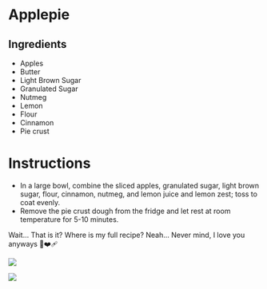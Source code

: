 
# Applepie
## Ingredients
* Apples
* Butter
* Light Brown Sugar
* Granulated Sugar
* Nutmeg
* Lemon
* Flour
* Cinnamon
* Pie crust

# Instructions
* In a large bowl, combine the sliced apples, granulated sugar, light brown sugar, flour, cinnamon, nutmeg, and lemon juice and lemon zest; toss to coat evenly.
* Remove the pie crust dough from the fridge and let rest at room temperature for 5-10 minutes.

Wait... That is it? Where is my full recipe? Neah... Never mind, I love you anyways  🐹❤️‍🩹 

![ ](https://i.kym-cdn.com/entries/icons/original/000/053/184/cover2.jpg)


![ ](https://cakesbymk.com/wp-content/uploads/2024/11/Template-Size-for-Blog-5.jpg)
